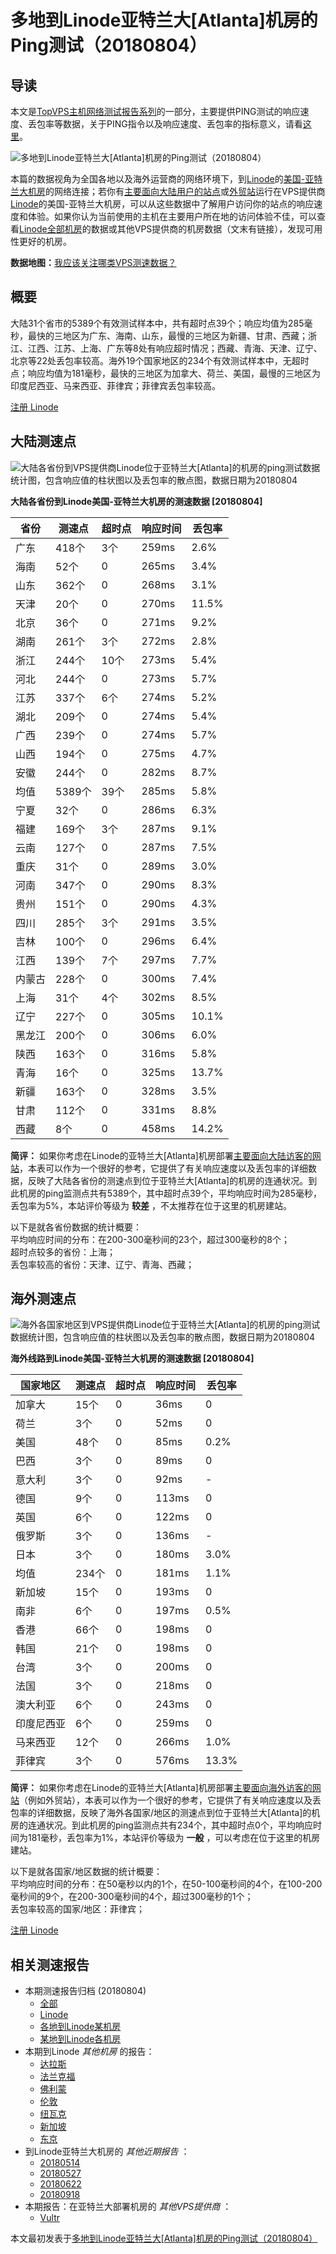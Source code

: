 #  多地到Linode亚特兰大[Atlanta]机房的Ping测试（20180804） 

## 导读

本文是[TopVPS主机网络测试报告系列](https://vps123.top/pingtest)的一部分，主要提供PING测试的响应速度、丢包率等数据，关于PING指令以及响应速度、丢包率的指标意义，请看[这里](https://vps123.top/what-is-ping.html)。

![多地到Linode亚特兰大\[Atlanta\]机房的Ping测试（20180804）](/images/thumbnails/to_linode_Atlanta.png)

本篇的数据视角为全国各地以及海外运营商的网络环境下，到[Linode](https://vps123.top/go/linode)的[美国-亚特兰大机房](https://vps123.top/linode-facilities.html#atlanta)的网络连接；若你有[主要面向大陆用户的站点](https://vps123.top/website-for-mainland-users.html)或[外贸站](https://vps123.top/website-for-internation-trade.html)运行在VPS提供商[Linode](https://vps123.top/go/linode)的美国-亚特兰大机房，可以从这些数据中了解用户访问你的站点的响应速度和体验。如果你认为当前使用的主机在主要用户所在地的访问体验不佳，可以查看[Linode全部机房](/linode/isp/china/20180804-linode-isp-china.md)的数据或其他VPS提供商的机房数据（文末有链接），发现可用性更好的机房。

**数据地图：**[我应该关注哪类VPS测速数据？](https://vps123.top/find-pingtest-data-you-need.html)

## 概要

大陆31个省市的5389个有效测试样本中，共有超时点39个；响应均值为285毫秒，最快的三地区为广东、海南、山东，最慢的三地区为新疆、甘肃、西藏；浙江、江西、江苏、上海、广东等8处有响应超时情况；西藏、青海、天津、辽宁、北京等22处丢包率较高。海外19个国家地区的234个有效测试样本中，无超时点；响应均值为181毫秒，最快的三地区为加拿大、荷兰、美国，最慢的三地区为印度尼西亚、马来西亚、菲律宾；菲律宾丢包率较高。

[注册 Linode](https://vps123.top/go/linode/_btn1)

## 大陆测速点

![大陆各省份到VPS提供商Linode位于亚特兰大\[Atlanta\]的机房的ping测试数据统计图，包含响应值的柱状图以及丢包率的散点图，数据日期为20180804](/images/pingtests/linode_20180804/plot_idc_linode_usa-atlanta_20180804_mainland.png)

**大陆各省份到Linode美国-亚特兰大机房的测速数据 [20180804]**

省份 | 测速点 | 超时点 | 响应时间 | 丢包率  
---|---|---|---|---  
广东 | 418个 | 3个 | 259ms | 2.6%  
海南 | 52个 | 0 | 265ms | 3.4%  
山东 | 362个 | 0 | 268ms | 3.1%  
天津 | 20个 | 0 | 270ms | 11.5%  
北京 | 36个 | 0 | 271ms | 9.2%  
湖南 | 261个 | 3个 | 272ms | 2.8%  
浙江 | 244个 | 10个 | 273ms | 5.4%  
河北 | 244个 | 0 | 273ms | 5.7%  
江苏 | 337个 | 6个 | 274ms | 5.2%  
湖北 | 209个 | 0 | 274ms | 5.4%  
广西 | 239个 | 0 | 274ms | 5.7%  
山西 | 194个 | 0 | 275ms | 4.7%  
安徽 | 244个 | 0 | 282ms | 8.7%  
均值 | 5389个 | 39个 | 285ms | 5.8%  
宁夏 | 32个 | 0 | 286ms | 6.3%  
福建 | 169个 | 3个 | 287ms | 9.1%  
云南 | 127个 | 0 | 287ms | 7.5%  
重庆 | 31个 | 0 | 289ms | 3.0%  
河南 | 347个 | 0 | 290ms | 8.3%  
贵州 | 151个 | 0 | 290ms | 4.3%  
四川 | 285个 | 3个 | 291ms | 3.5%  
吉林 | 100个 | 0 | 296ms | 6.4%  
江西 | 139个 | 7个 | 297ms | 7.7%  
内蒙古 | 228个 | 0 | 300ms | 7.4%  
上海 | 31个 | 4个 | 302ms | 8.5%  
辽宁 | 227个 | 0 | 305ms | 10.1%  
黑龙江 | 200个 | 0 | 306ms | 6.0%  
陕西 | 163个 | 0 | 316ms | 5.8%  
青海 | 16个 | 0 | 325ms | 13.7%  
新疆 | 163个 | 0 | 328ms | 3.5%  
甘肃 | 112个 | 0 | 331ms | 8.8%  
西藏 | 8个 | 0 | 458ms | 14.2%  
  
**简评：** 如果你考虑在Linode的亚特兰大[Atlanta]机房部署[主要面向大陆访客的网站](website-for-mainland-users.html)，本表可以作为一个很好的参考，它提供了有关响应速度以及丢包率的详细数据，反映了大陆各省份的测速点到位于亚特兰大[Atlanta]的机房的连通状况。到此机房的ping监测点共有5389个，其中超时点39个，平均响应时间为285毫秒，丢包率为5%，本站评价等级为 **较差** ，不太推荐在位于这里的机房建站。

以下是就各省份数据的统计概要：  
平均响应时间的分布：在200-300毫秒间的23个，超过300毫秒的8个；  
超时点较多的省份：上海；  
丢包率较高的省份：天津、辽宁、青海、西藏；

## 海外测速点

![海外各国家地区到VPS提供商Linode位于亚特兰大\[Atlanta\]的机房的ping测试数据统计图，包含响应值的柱状图以及丢包率的散点图，数据日期为20180804](/images/pingtests/linode_20180804/plot_idc_linode_usa-atlanta_20180804_overseas.png)

**海外线路到Linode美国-亚特兰大机房的测速数据 [20180804]**

国家地区 | 测速点 | 超时点 | 响应时间 | 丢包率  
---|---|---|---|---  
加拿大 | 15个 | 0 | 36ms | 0  
荷兰 | 3个 | 0 | 52ms | 0  
美国 | 48个 | 0 | 85ms | 0.2%  
巴西 | 3个 | 0 | 89ms | 0  
意大利 | 3个 | 0 | 92ms | -  
德国 | 9个 | 0 | 113ms | 0  
英国 | 6个 | 0 | 122ms | 0  
俄罗斯 | 3个 | 0 | 136ms | -  
日本 | 3个 | 0 | 180ms | 3.0%  
均值 | 234个 | 0 | 181ms | 1.1%  
新加坡 | 15个 | 0 | 193ms | 0  
南非 | 6个 | 0 | 197ms | 0.5%  
香港 | 66个 | 0 | 198ms | 0  
韩国 | 21个 | 0 | 198ms | 0  
台湾 | 3个 | 0 | 200ms | 0  
法国 | 3个 | 0 | 218ms | 0  
澳大利亚 | 6个 | 0 | 243ms | 0  
印度尼西亚 | 6个 | 0 | 259ms | 0  
马来西亚 | 12个 | 0 | 266ms | 1.0%  
菲律宾 | 3个 | 0 | 576ms | 13.3%  
  
**简评：** 如果你考虑在Linode的亚特兰大[Atlanta]机房部署[主要面向海外访客的网站](https://vps123.top/website-for-internation-trade.html)（例如外贸站），本表可以作为一个很好的参考，它提供了有关响应速度以及丢包率的详细数据，反映了海外各国家/地区的测速点到位于亚特兰大[Atlanta]的机房的连通状况。到此机房的ping监测点共有234个，其中超时点0个，平均响应时间为181毫秒，丢包率为1%，本站评价等级为 **一般** ，可以考虑在位于这里的机房建站。

以下是就各国家/地区数据的统计概要：  
平均响应时间的分布：在50毫秒以内的1个，在50-100毫秒间的4个，在100-200毫秒间的9个，在200-300毫秒间的4个，超过300毫秒的1个；  
丢包率较高的国家/地区：菲律宾；

[注册 Linode](https://vps123.top/go/linode/_btn2)

## 相关测速报告

  * 本期测速报告归档 (20180804) 
    * [全部](https://vps123.top/pingtests/20180804 "本期各VPS提供商全部测速报告")
    * [Linode](https://vps123.top/pingtests/idc-linode/20180804 "本期Linode的全部测速报告")
    * [各地到Linode某机房](https://vps123.top/pingtests/idc-linode/isp-global/20180804 "以Linode某机房为关注对象的视角，横向比较大陆各省份、海外各国家地区")
    * [某地到Linode各机房](https://vps123.top/pingtests/idc-linode/facility-all/20180804 "以大陆某省份为关注对象的视角，横向比较Linode各机房")
  * 本期到Linode _其他机房_ 的报告： 
    * [达拉斯](/linode/idc/dallas/20180804-linode-idc-dallas.md "多地到Linode达拉斯机房的Ping测试 20180804")
    * [法兰克福](/linode/idc/frankfurt/20180804-linode-idc-frankfurt.md "多地到Linode法兰克福机房的Ping测试 20180804")
    * [佛利蒙](/linode/idc/fremont/20180804-linode-idc-fremont.md "多地到Linode佛利蒙机房的Ping测试 20180804")
    * [伦敦](/linode/idc/london/20180804-linode-idc-london.md "多地到Linode伦敦机房的Ping测试 20180804")
    * [纽瓦克](/linode/idc/newark/20180804-linode-idc-newark.md "多地到Linode纽瓦克机房的Ping测试 20180804")
    * [新加坡](/linode/idc/singapore/20180804-linode-idc-singapore.md "多地到Linode新加坡机房的Ping测试 20180804")
    * [东京](/linode/idc/tokyo/20180804-linode-idc-tokyo.md "多地到Linode东京机房的Ping测试 20180804")
  * 到Linode亚特兰大机房的 _其他近期报告_ ： 
    * [20180514](/linode/idc/atlanta/20180514-linode-idc-atlanta.md "多地到Linode亚特兰大机房的Ping测试 20180514")
    * [20180527](/linode/idc/atlanta/20180527-linode-idc-atlanta.md "多地到Linode亚特兰大机房的Ping测试 20180527")
    * [20180622](/linode/idc/atlanta/20180622-linode-idc-atlanta.md "多地到Linode亚特兰大机房的Ping测试 20180622")
    * [20180918](/linode/idc/atlanta/20180918-linode-idc-atlanta.md "多地到Linode亚特兰大机房的Ping测试 20180918")
  * 本期报告：在亚特兰大部署机房的 _其他VPS提供商_ ： 
    * [Vultr](/vultr/idc/atlanta/20180804-vultr-idc-atlanta.md "多地到Vultr亚特兰大机房的Ping测试 20180804")



本文最初发表于[多地到Linode亚特兰大[Atlanta]机房的Ping测试（20180804）](https://vps123.top/pingtest/20180804-linode-idc-atlanta.html)
